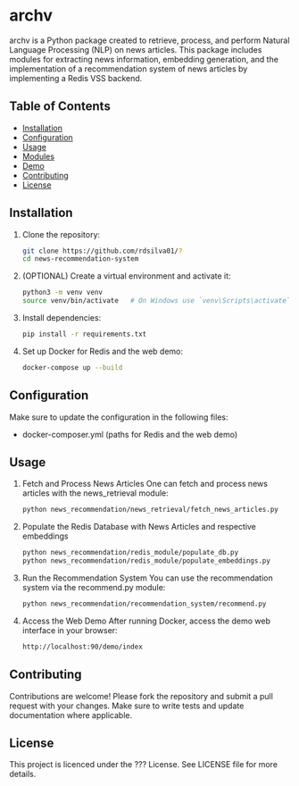 # archv

archv is a Python package created to retrieve, process, and perform Natural Language Processing (NLP) on news articles. This package includes modules for extracting news information, embedding generation, and the implementation of a recommendation system of news articles by implementing a Redis VSS backend.

## Table of Contents
- [Installation](#installation)
- [Configuration](#configuration)
- [Usage](#usage)
- [Modules](#modules)
- [Demo](#demo)
- [Contributing](#contributing)
- [License](#license)

## Installation

1. Clone the repository:
   ```bash
   git clone https://github.com/rdsilva01/?
   cd news-recommendation-system
   ```
2.  (OPTIONAL) Create a virtual environment and activate it:
    ```bash
    python3 -m venv venv
    source venv/bin/activate   # On Windows use `venv\Scripts\activate`
    ````
3.  Install dependencies:
    ```bash
    pip install -r requirements.txt
    ````
4. Set up Docker for Redis and the web demo:
    ```bash
    docker-compose up --build
    ````

## Configuration
Make sure to update the configuration in the following files:
- docker-composer.yml (paths for Redis and the web demo)

## Usage

1. Fetch and Process News Articles
    One can fetch and process news articles with the news_retrieval module:
    ```bash
    python news_recommendation/news_retrieval/fetch_news_articles.py
    ```
2. Populate the Redis Database with News Articles and respective embeddings
    ```bash
    python news_recommendation/redis_module/populate_db.py
    python news_recommendation/redis_module/populate_embeddings.py
    ```
3. Run the Recommendation System
    You can use the recommendation system via the recommend.py module:
    ```bash
    python news_recommendation/recommendation_system/recommend.py
    ```
4. Access the Web Demo
    After running Docker, access the demo web interface in your browser:
    ```bash
    http://localhost:90/demo/index
    ```

## Contributing
Contributions are welcome! Please fork the repository and submit a pull request with your changes. Make sure to write tests and update documentation where applicable.

## License  
This project is licenced under the ??? License. See LICENSE file for more details.
